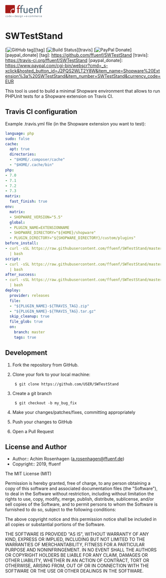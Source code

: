 <a href="http://www.ffuenf.de" title="ffuenf - code • design • e-commerce"><img src="https://github.com/ffuenf/Ffuenf_Common/blob/master/skin/adminhtml/default/default/ffuenf/ffuenf.png" alt="ffuenf - code • design • e-commerce" /></a>

SWTestStand
===========
[![GitHub tag](https://img.shields.io/github/tag/ffuenf/SWTestStand.svg)][tag]
[![Build Status](https://img.shields.io/travis/ffuenf/SWTestStand.svg)][travis]
[![PayPal Donate](https://img.shields.io/badge/paypal-donate-blue.svg)][paypal_donate]
[tag]: https://github.com/ffuenf/SWTestStand
[travis]: https://travis-ci.org/ffuenf/SWTestStand
[paypal_donate]: https://www.paypal.com/cgi-bin/webscr?cmd=_s-xclick&hosted_button_id=J2PQS2WLT2Y8W&item_name=Shopware%20Extension%3a%20SWTestStand&item_number=SWTestStand&currency_code=EUR

This tool is used to build a minimal Shopware environment that allows to run PHPUnit tests for a Shopware extension on Travis CI.

Travis CI configuration
-----------------------

Example .travis.yml file (in the Shopware extension you want to test):

```yml
language: php
sudo: false
cache:
  apt: true
  directories:
  - "$HOME/.composer/cache"
  - "$HOME/.cache/bin"
php:
- 7.0
- 7.1
- 7.2
- 7.3
matrix:
  fast_finish: true
env:
  matrix:
  - SHOPWARE_VERSION="5.5"
  global:
  - PLUGIN_NAME=EXTENSIONNAME
  - SHOPWARE_DIRECTORY="${HOME}/shopware"
  - PLUGIN_DIRECTORY="${SHOPWARE_DIRECTORY}/custom/plugins"
before_install:
- curl -sSL https://raw.githubusercontent.com/ffuenf/SWTestStand/master/before_install.sh
  | bash
script:
- curl -sSL https://raw.githubusercontent.com/ffuenf/SWTestStand/master/script.sh
  | bash
after_success:
- curl -sSL https://raw.githubusercontent.com/ffuenf/SWTestStand/master/build.sh ${PLUGIN_NAME} ${TRAVIS_TAG}
  | bash
deploy:
  provider: releases
  file:
  - "${PLUGIN_NAME}-${TRAVIS_TAG}.zip"
  - "${PLUGIN_NAME}-${TRAVIS_TAG}.tar.gz"
  skip_cleanup: true
  file_glob: true
  on:
    branch: master
    tags: true
```

Development
-----------
1. Fork the repository from GitHub.
2. Clone your fork to your local machine:

        $ git clone https://github.com/USER/SWTestStand

3. Create a git branch

        $ git checkout -b my_bug_fix

4. Make your changes/patches/fixes, committing appropriately
5. Push your changes to GitHub
6. Open a Pull Request

License and Author
------------------

- Author:: Achim Rosenhagen (<a.rosenhagen@ffuenf.de>)
- Copyright:: 2019, ffuenf

The MIT License (MIT)

Permission is hereby granted, free of charge, to any person obtaining a copy
of this software and associated documentation files (the "Software"), to deal
in the Software without restriction, including without limitation the rights
to use, copy, modify, merge, publish, distribute, sublicense, and/or sell
copies of the Software, and to permit persons to whom the Software is
furnished to do so, subject to the following conditions:

The above copyright notice and this permission notice shall be included in all
copies or substantial portions of the Software.

THE SOFTWARE IS PROVIDED "AS IS", WITHOUT WARRANTY OF ANY KIND, EXPRESS OR
IMPLIED, INCLUDING BUT NOT LIMITED TO THE WARRANTIES OF MERCHANTABILITY,
FITNESS FOR A PARTICULAR PURPOSE AND NONINFRINGEMENT. IN NO EVENT SHALL THE
AUTHORS OR COPYRIGHT HOLDERS BE LIABLE FOR ANY CLAIM, DAMAGES OR OTHER
LIABILITY, WHETHER IN AN ACTION OF CONTRACT, TORT OR OTHERWISE, ARISING FROM,
OUT OF OR IN CONNECTION WITH THE SOFTWARE OR THE USE OR OTHER DEALINGS IN THE
SOFTWARE.